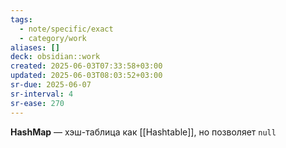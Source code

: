 ```yaml
---
tags:
  - note/specific/exact
  - category/work
aliases: []
deck: obsidian::work
created: 2025-06-03T07:33:58+03:00
updated: 2025-06-03T08:03:52+03:00
sr-due: 2025-06-07
sr-interval: 4
sr-ease: 270
---
```


**HashMap**
—
хэш-таблица как [[Hashtable]], но позволяет `null`
